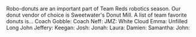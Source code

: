 Robo-donuts are an important part of Team Reds robotics season.
Our donut vendor of choice is Sweetwater's Donut Mill.
A list of team favorite donuts is…
Coach Gobble:
Coach Neff:
JMZ: White Cloud
Emma: Unfilled Long John
Jeffery:
Keegan:
Josh:
Jonah:
Laura:
Damien:
Samantha:
John: